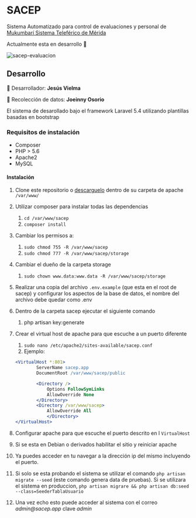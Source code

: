 SACEP
===

Sistema Automatizado para control de evaluaciones y personal de [Mukumbarí Sistema Teleférico de Mérida](http://mukumbari.com)

Actualmente esta en desarrollo :construction:

![sacep-evaluacion](https://user-images.githubusercontent.com/6052183/29584972-73e3d26c-8753-11e7-8804-d3a72bcf56f2.png)

Desarrollo
--
:construction_worker: Desarrollador: **Jesús Vielma**

:eyes: Recolección de datos: **Joeinny Osorio**

El sistema de desarollado bajo el framework Laravel 5.4 utilizando plantillas basadas en bootstrap

### Requisitos de instalación
- Composer
- PHP > 5.6
- Apache2
- MySQL

#### Instalación
1. Clone este repositorio o [descarguelo](https://github.com/StydeNet/html/archive/master.zip) dentro de su carpeta de apache `/var/www/`
2. Utilizar composer para instalar todas las dependencias
	1. `cd /var/www/sacep`
	2. `composer install`
3. Cambiar los permisos a:
	1. `sudo chmod 755 -R /var/www/sacep`
	2. `sudo chmod 777 -R /var/www/sacep/storage`
4. Cambiar el dueño de la carpeta storage
      1. `sudo chown www.data:www.data -R /var/www/sacep/storage`
5. Realizar una copia del archivo `.env.example` (que esta en el root de sacep) y configurar los aspectos de la base de datos, el nombre del archivo debe quedar como .env
6. Dentro de la carpeta sacep ejecutar el siguiente comando
	1. php artisan key:generate
7. Crear el virtual host de apache para que escuche a un puerto diferente
	1. `sudo nano /etc/apache2/sites-available/sacep.conf`
    2. Ejemplo:
	```apache
	<VirtualHost *:801>
			ServerName sacep.app
			DocumentRoot /var/www/sacep/public

			<Directory />
				Options FollowSymLinks
				AllowOverride None
			</Directory>
			<Directory /var/www/sacep>
				AllowOverride All
				</Directory>
	</VirtualHost>
	```

8. Configurar apache para que escuche el puerto descrito en l `VirtualHost`
9. Si se esta en Debian o derivados habilitar el sitio y reiniciar apache
10. Ya puedes acceder en tu navegar a la dirección ip del mismo incluyendo el puerto.
11. Si solo se esta probando el sistema se utilizar el comando `php artisan migrate --seed` (este comando genera data de pruebas). Si se utilizara el sistema en produccion, `php artisan migrare && php artisan db:seed --class=SeederTablaUsuario`
12. Una vez echo esto puede acceder al sistema con el correo _admin@sacep.app_ clave _admin_
